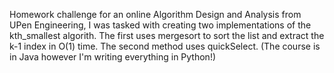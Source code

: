 Homework challenge for an online Algorithm Design and Analysis from UPen Engineering, I was tasked with creating two implementations of the kth_smallest algorith. The first uses mergesort to sort the list and extract the k-1 index in O(1) time. The second method uses quickSelect. (The course is in Java however I'm writing everything in Python!)